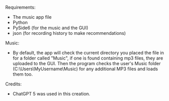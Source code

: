 Requirements:
- The music app file
- Python
- PySide6 (for the music and the GUI)
- json (for recording history to make recommendations)


Music:
- By default, the app will check the current directory you placed the file in for a folder called "Music", if one is found containing mp3 files, they are uploaded to the GUI. Then the program checks the user's Music folder (C:\Users\MyUsername\Music) for any additional MP3 files and loads them too.

Credits:
- ChatGPT 5 was used in this creation.
